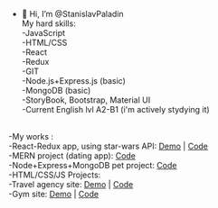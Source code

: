- 👋 Hi, I’m @StanislavPaladin<br>
My hard skills: <br>
-JavaScript<br>
-HTML/CSS<br>
-React<br>
-Redux<br>
-GIT<br>
-Node.js+Express.js (basic)<br>
-MongoDB (basic)<br>
-StoryBook, Bootstrap, Material UI<br>
-Current English lvl A2-B1 (i'm actively stydying it)<br>
<br>
-My works :<br>
-React-Redux app, using star-wars API: 
<a href="https://stanislavpaladin.github.io/react-redux-StarWars/">Demo</a> | <a href="https://github.com/StanislavPaladin/react-redux-StarWars">Code</a> <br>
-MERN project (dating app): 
<a href="https://github.com/StanislavPaladin/DatingApp">Code</a><br>
-Node+Express+MongoDB pet project: 
<a href="https://github.com/StanislavPaladin/node-express-pet-project" > Code </a> <br>
-HTML/CSS/JS Projects:<br>
-Travel agency site:
<a href="https://stanislavpaladin.github.io/TourPlan/">Demo</a> | <a href="https://github.com/StanislavPaladin/TourPlan">Code</a><br>
-Gym site: 
<a href="https://stanislavpaladin.github.io/JS_course_diploma/">Demo</a> | <a href="https://github.com/StanislavPaladin/JS_course_diploma">Code</a>
<!---
StanislavPaladin/StanislavPaladin is a ✨ special ✨ repository because its `README.md` (this file) appears on your GitHub profile.
You can click the Preview link to take a look at your changes.
--->
